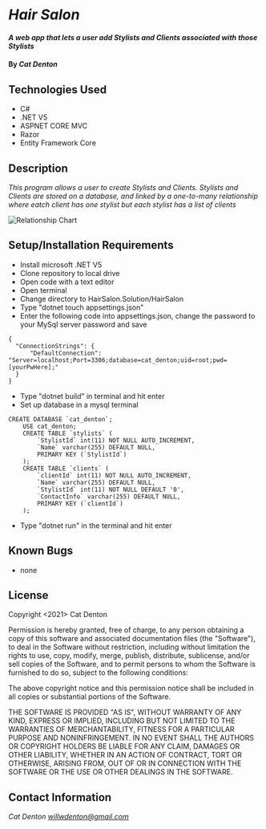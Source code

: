 # _Hair Salon_

#### _A web app that lets a user add Stylists and Clients associated with those Stylists_

#### By _**Cat Denton**_

## Technologies Used

* C#
* .NET V5
* ASPNET CORE MVC
* Razor
* Entity Framework Core

## Description

_This program allows a user to create Stylists and Clients. Stylists and Clients are stored on a database, and linked by a one-to-many relationship where eatch client has one stylist but each stylist has a list of clients_

![Relationship Chart](https://i.imgur.com/l7A1wNf.png)

## Setup/Installation Requirements

* Install microsoft .NET V5
* Clone repository to local drive
* Open code with a text editor
* Open terminal
* Change directory to HairSalon.Solution/HairSalon
* Type "dotnet touch appsettings.json"
* Enter the following code into appsettings.json, change the password to your MySql server password and save
```
{
  "ConnectionStrings": {
      "DefaultConnection": "Server=localhost;Port=3306;database=cat_denton;uid=root;pwd=[yourPwHere];"
  }
}
```
* Type "dotnet build" in terminal and hit enter
* Set up database in a mysql terminal
```
CREATE DATABASE `cat_denton`;
    USE cat_denton;
    CREATE TABLE `stylists` (
        `StylistId` int(11) NOT NULL AUTO_INCREMENT,
        `Name` varchar(255) DEFAULT NULL,
        PRIMARY KEY (`StylistId`)
    );
    CREATE TABLE `clients` (
        `clientId` int(11) NOT NULL AUTO_INCREMENT,
        `Name` varchar(255) DEFAULT NULL,
        `StylistId` int(11) NOT NULL DEFAULT '0',
        `ContactInfo` varchar(255) DEFAULT NULL,
        PRIMARY KEY (`clientId`)
    );
```
* Type "dotnet run" in the terminal and hit enter

## Known Bugs

* none

## License

Copyright <2021> Cat Denton

Permission is hereby granted, free of charge, to any person obtaining a copy of this software and associated documentation files (the "Software"), to deal in the Software without restriction, including without limitation the rights to use, copy, modify, merge, publish, distribute, sublicense, and/or sell copies of the Software, and to permit persons to whom the Software is furnished to do so, subject to the following conditions:

The above copyright notice and this permission notice shall be included in all copies or substantial portions of the Software.

THE SOFTWARE IS PROVIDED "AS IS", WITHOUT WARRANTY OF ANY KIND, EXPRESS OR IMPLIED, INCLUDING BUT NOT LIMITED TO THE WARRANTIES OF MERCHANTABILITY, FITNESS FOR A PARTICULAR PURPOSE AND NONINFRINGEMENT. IN NO EVENT SHALL THE AUTHORS OR COPYRIGHT HOLDERS BE LIABLE FOR ANY CLAIM, DAMAGES OR OTHER LIABILITY, WHETHER IN AN ACTION OF CONTRACT, TORT OR OTHERWISE, ARISING FROM, OUT OF OR IN CONNECTION WITH THE SOFTWARE OR THE USE OR OTHER DEALINGS IN THE SOFTWARE.



## Contact Information

_Cat Denton <willwdenton@gmail.com>_
